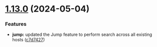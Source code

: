 # [1.13.0](https://github.com/will-moss/isaiah/compare/1.12.0...1.13.0) (2024-05-04)


### Features

* **jump:** updated the Jump feature to perform search across all existing hosts ([c7d7427](https://github.com/will-moss/isaiah/commit/c7d74273d31aac472d73a65dfdc5536e83ff7ae5))
